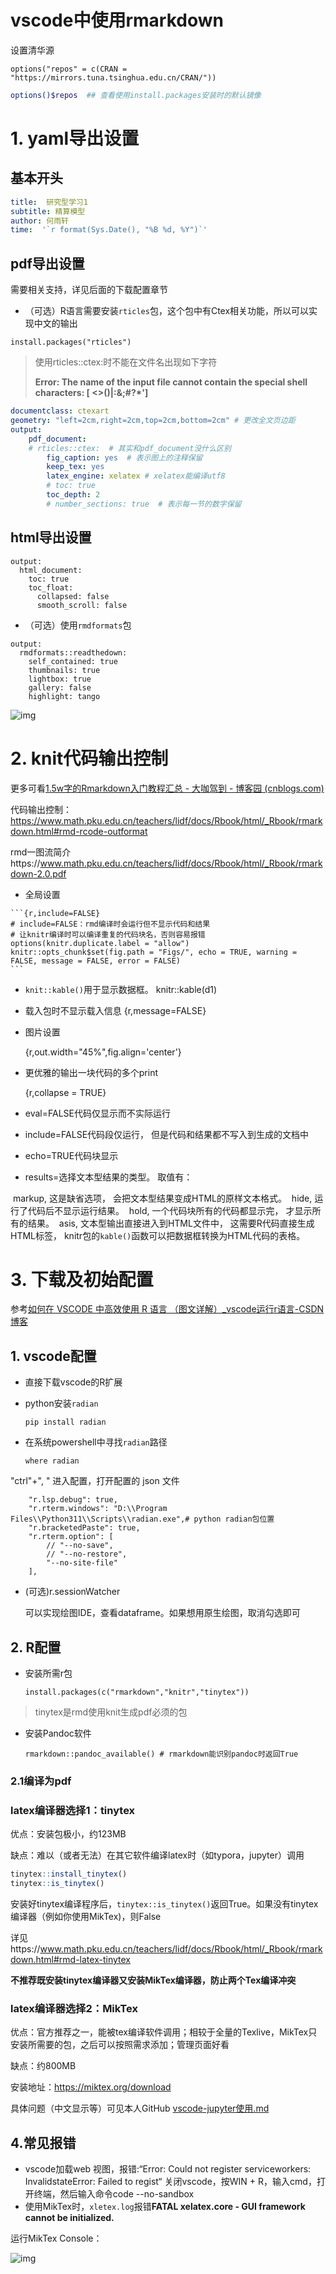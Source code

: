 # vscode中使用rmarkdown

设置清华源

```
options("repos" = c(CRAN = "https://mirrors.tuna.tsinghua.edu.cn/CRAN/"))
```

```bash
options()$repos  ## 查看使用install.packages安装时的默认镜像
```

# 1. yaml导出设置

## 基本开头

```yaml
title:  研究型学习1
subtitle: 精算模型
author: 何雨轩
time:  '`r format(Sys.Date(), "%B %d, %Y")`'
```

## pdf导出设置

需要相关支持，详见后面的下载配置章节

- （可选）R语言需要安装`rticles`包，这个包中有Ctex相关功能，所以可以实现中文的输出

```
install.packages("rticles")
```

>  使用rticles::ctex:时不能在文件名出现如下字符
>
> **Error: The name of the input file cannot contain the special shell characters: [ <>()|\:&;#?*']** 



```yaml
documentclass: ctexart
geometry: "left=2cm,right=2cm,top=2cm,bottom=2cm" # 更改全文页边距
output:
	pdf_document: 
    # rticles::ctex:  # 其实和pdf_document没什么区别
        fig_caption: yes  # 表示图上的注释保留
        keep_tex: yes   
        latex_engine: xelatex # xelatex能编译utf8
        # toc: true
        toc_depth: 2
        # number_sections: true  # 表示每一节的数字保留
```

## html导出设置

```
output:
  html_document:
    toc: true
    toc_float:
      collapsed: false
      smooth_scroll: false
```

- （可选）使用`rmdformats`包

```
output:
  rmdformats::readthedown:
    self_contained: true
    thumbnails: true
    lightbox: true
    gallery: false
    highlight: tango
```

![img](https://img2020.cnblogs.com/blog/1373034/202104/1373034-20210425091256095-56360833.png)

# 2. knit代码输出控制

更多可看[1.5w字的Rmarkdown入门教程汇总 - 大咖驾到 - 博客园 (cnblogs.com)](https://www.cnblogs.com/purple5252/p/14699033.html)

代码输出控制：https://www.math.pku.edu.cn/teachers/lidf/docs/Rbook/html/_Rbook/rmarkdown.html#rmd-rcode-outformat

rmd一图流简介https://www.math.pku.edu.cn/teachers/lidf/docs/Rbook/html/_Rbook/rmarkdown-2.0.pdf

- 全局设置

````{r,include=FALSE}
```{r,include=FALSE}
# include=FALSE：rmd编译时会运行但不显示代码和结果
# 让knitr编译时可以编译重复的代码块名，否则容易报错
options(knitr.duplicate.label = "allow")
knitr::opts_chunk$set(fig.path = "Figs/", echo = TRUE, warning = FALSE, message = FALSE, error = FALSE)
```
````

- `knit::kable()`用于显示数据框。
    knitr::kable(d1)

- 载入包时不显示载入信息
    {r,message=FALSE}

- 图片设置

    {r,out.width="45%",fig.align='center'}

- 更优雅的输出一块代码的多个print

    {r,collapse = TRUE}

- eval=FALSE代码仅显示而不实际运行

- include=FALSE代码段仅运行， 但是代码和结果都不写入到生成的文档中

- echo=TRUE代码块显示

- results=选择文本型结果的类型。 取值有：

​	markup, 这是缺省选项， 会把文本型结果变成HTML的原样文本格式。
​	hide, 运行了代码后不显示运行结果。
​	hold, 一个代码块所有的代码都显示完， 才显示所有的结果。
​	asis, 文本型输出直接进入到HTML文件中， 这需要R代码直接生成HTML标签， knitr包的`kable()`函数可以把数据框转换为HTML代码的表格。

# 3. 下载及初始配置

参考[如何在 VSCODE 中高效使用 R 语言 （图文详解）_vscode运行r语言-CSDN博客](https://blog.csdn.net/u011262253/article/details/113837720)

## 1. vscode配置

- 直接下载vscode的R扩展

- python安装`radian`

    ```
    pip install radian
    ```

- 在系统powershell中寻找`radian`路径

    ```
    where radian
    ```

"ctrl"+", " 进入配置，打开配置的 json 文件

```
    "r.lsp.debug": true,
    "r.rterm.windows": "D:\\Program Files\\Python311\\Scripts\\radian.exe",# python radian包位置
    "r.bracketedPaste": true,
    "r.rterm.option": [
        // "--no-save",
        // "--no-restore",
        "--no-site-file"
    ],
```
- (可选)r.sessionWatcher

    可以实现绘图IDE，查看dataframe。如果想用原生绘图，取消勾选即可

## 2. R配置

- 安装所需r包
  
  ```
  install.packages(c("rmarkdown","knitr","tinytex")) 
  ```
  

> tinytex是rmd使用knit生成pdf必须的包

- 安装Pandoc软件

  ```
  rmarkdown::pandoc_available() # rmarkdown能识别pandoc时返回True
  ```

### 2.1编译为pdf

### latex编译器选择1：tinytex

优点：安装包极小，约123MB

缺点：难以（或者无法）在其它软件编译latex时（如typora，jupyter）调用

```R
tinytex::install_tinytex()
tinytex::is_tinytex()
```

安装好tinytex编译程序后，`tinytex::is_tinytex()`返回True。如果没有tinytex编译器（例如你使用MikTex)，则False

详见https://www.math.pku.edu.cn/teachers/lidf/docs/Rbook/html/_Rbook/rmarkdown.html#rmd-latex-tinytex

**不推荐既安装tinytex编译器又安装MikTex编译器，防止两个Tex编译冲突**

### latex编译器选择2：MikTex

优点：官方推荐之一，能被tex编译软件调用；相较于全量的Texlive，MikTex只安装所需要的包，之后可以按照需求添加；管理页面好看

缺点：约800MB

安装地址：https://miktex.org/download

具体问题（中文显示等）可见本人GitHub	[vscode-jupyter使用.md](https://github.com/Silverwolf-x/practical-notes/blob/master/vscode-jupyter使用.md)



## 4.常见报错

- vscode加载web 视图，报错:“Error: Could not register serviceworkers: InvalidstateError: Failed to regist“
  关闭vscode，按WIN + R，输入cmd，打开终端，然后输入命令code --no-sandbox
-  使用MikTex时，`xletex.log`报错**FATAL xelatex.core - GUI framework cannot be initialized.**

运行MikTex Console：

![img](image-20231223220301528.png)